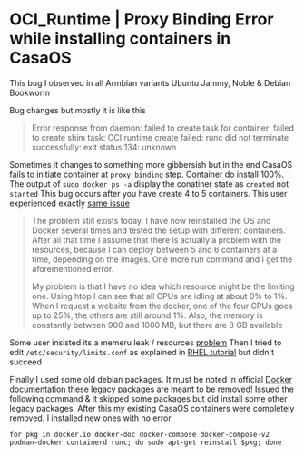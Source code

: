 # OCI_Runtime | Proxy Binding Error while installing containers in CasaOS

This bug I observed in all Armbian variants Ubuntu Jammy, Noble & Debian Bookworm

Bug changes but mostly it is like this 
> Error response from daemon: failed to create task for container: failed to create shim task: OCI runtime create failed: runc did not terminate successfully: exit status 134: unknown

Sometimes it changes to something more gibbersish but in the end CasaOS fails to initiate container at `proxy binding` step. Container do install 100%. The output of `sudo docker ps -a` display the conatiner state as `created` not `started` This bug occurs after you have create 4 to 5 containers. This user experienced exactly [same issue](https://forums.docker.com/t/docker-error-response-from-daemon-failed-to-create-task-for-container-failed-to-create-shim-task-oci-runtime-create-failed-runc-did-not-terminate-successfully-exit-status-134-unknown/136097)

> The problem still exists today. I have now reinstalled the OS and Docker several times and tested the setup with different containers. After all that time I assume that there is actually a problem with the resources, because I can deploy between 5 and 6 containers at a time, depending on the images. One more run command and I get the aforementioned error.
> 
> My problem is that I have no idea which resource might be the limiting one. Using htop I can see that all CPUs are idling at about 0% to 1%. When I request a website from the docker, one of the four CPUs goes up to 25%, the others are still around 1%. Also, the memory is constantly between 900 and 1000 MB, but there are 8 GB available

Some user insisted its a memeru leak / resources [problem](https://github.com/getsentry/self-hosted/issues/1438#issuecomment-1119860236) Then I tried to edit `/etc/security/limits.conf` as explained in [RHEL tutorial](https://access.redhat.com/solutions/22105) but didn't succeed 

Finally I used some old debian packages. It must be noted in official [Docker documentation](https://docs.docker.com/engine/install/ubuntu/) these legacy packages are meant to be removed! Issued the following command & it skipped some packages but did install some other legacy packages. After this my existing CasaOS containers were completely removed. I installed new ones with no error
```
for pkg in docker.io docker-doc docker-compose docker-compose-v2 podman-docker containerd runc; do sudo apt-get reinstall $pkg; done
```
